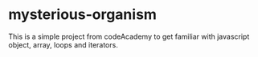 # mysterious-organism

This is a simple project from codeAcademy to get familiar with javascript object, array, loops and iterators.

